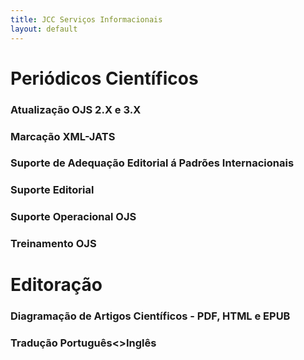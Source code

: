 ```yaml
---
title: JCC Serviços Informacionais
layout: default
---
```

<h1>Periódicos Científicos</h1>
<h3>Atualização OJS 2.X e 3.X</h3>
<h3>Marcação XML-JATS</h3>
<h3>Suporte de Adequação Editorial á Padrões Internacionais</h3>
<h3>Suporte Editorial</h3>
<h3>Suporte Operacional OJS</h3>
<h3>Treinamento OJS</h3>

<h1>Editoração</h1>
<h3>Diagramação de Artigos Científicos - PDF, HTML e EPUB</h3>
<h3>Tradução Português<>Inglês</h3>